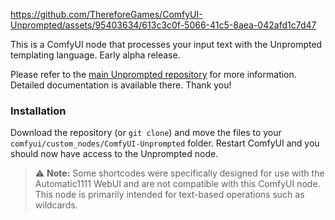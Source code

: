 https://github.com/ThereforeGames/ComfyUI-Unprompted/assets/95403634/613c3c0f-5066-41c5-8aea-042afd1c7d47

This is a ComfyUI node that processes your input text with the Unprompted templating language. Early alpha release.

Please refer to the [main Unprompted repository](https://github.com/ThereforeGames/unprompted) for more information. Detailed documentation is available there. Thank you!

### Installation

Download the repository (or `git clone`) and move the files to your `comfyui/custom_nodes/ComfyUI-Unprompted` folder. Restart ComfyUI and you should now have access to the Unprompted node.

> ⚠️ **Note:** Some shortcodes were specifically designed for use with the Automatic1111 WebUI and are not compatible with this ComfyUI node. This node is primarily intended for text-based operations such as wildcards.
